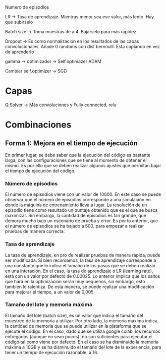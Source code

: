 Numero de episodios

LR -> Tasa de aprendizaje. Mientras menor sea ese valor, más lento. Hay que subirselo

Batch size -> Toma muestras de a 4. Bajarselo para más rapidez

Dropout -> Es como normalización en los resultados de las capas convolucionales. Añade 0 randoms con dist bernoulli. Esta copiando en vez de aprenderlo

gamma -> optimizador -> Self.optimazer ADAM

Cambiar self.optimizer  -> SGD

# Capas
Q Solver -> Más convoluciones y Fully connected, relu


# Combinaciones
## Forma 1: Mejora en el tiempo de ejecución
En primer lugar, se debe saber que la ejecución del código es bastante larga, con las configuraciones que se tiene al momento de obtener el mismo. Es por ello que se deben realizar algunos ajustes que permitan bajar el tiempo de ejecución del código.

### Número de episodios
El número de episodios viene con un valor de 10000. En este caso se puede observar que el número de episodios corresponde a una simulación en donde la máquina de entrenamiento lleva a lugar. La resolución de un episodio tiene como resultado un puntaje obtenido que es el que se busca maximizar. Sin embargo, la cantidad de episodios es tan grande, que demora mucho bajo un escenario de prueba y error. Es por lo anterior, que el número de episodios se ha bajado a 500, para empezar a realizar pruebas de manera correcta.

### Tasa de aprendizaje
La tasa de aprendizaje, en pro de realizar pruebas de manera rápida, puede ser modificada. Si bien recordamos, la tasa de aprendizaje corresponde a una constante que le indica el tamaño de los pasos que se deben realizar en una interación. En el caso, la tasa de aprendizaje o LR (learning rate), está con un valor por defecto de 0.00025. Lo anterior implica que los saltos que hará en la optimización serán muy pequeños, sin embargo, esto también lo ralentiza. De esta manera, se puede realizar una modificación para mejorar el tiempo, a un valor de 0,005.

### Tamaño del lote y memoria máxima
El tamaño del lote (batch size), es un valor que indica el tamaño del muestreo de la memoria a utilizar. Por otro lado, la memoría máxima indica la cantidad de memoria que se puede utilizar en la plataforma que se ejecute el código. En el caso, dado que se utiliza google colab, los recursos entregados (aunque no sean pocos), no son suficientes para ejecutar el código tal como viene por defecto. En el caso se ha disminuido la memoria máxima a 10GB y se ha disminuido el tamaño del lote de la experiencia, para tener un tiempo de ejecución razonable, a 16.




